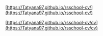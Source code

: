[https://Tatyana97.github.io/rsschool-cv/](https://Tatyana97.github.io/rsschool-cv/)

[https://Tatyana97.github.io/rsschool-cv/cv](https://Tatyana97.github.io/rsschool-cv/cv)

